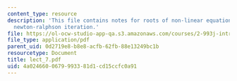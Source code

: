 ```yaml
---
content_type: resource
description: 'This file contains notes for roots of non-linear equations: Bisection,
  newton-ralphson iteration.'
file: https://ol-ocw-studio-app-qa.s3.amazonaws.com/courses/2-993j-introduction-to-numerical-analysis-for-engineering-13-002j-spring-2005/4a0246600679993381d1cd15ccfc0a91_lect_7.pdf
file_type: application/pdf
parent_uid: 0d2719e8-b8e8-acfb-62fb-88e13249bc1b
resourcetype: Document
title: lect_7.pdf
uid: 4a024660-0679-9933-81d1-cd15ccfc0a91
---
```

